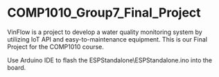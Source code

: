 # COMP1010_Group7_Final_Project
 VinFlow is a project to develop a water quality monitoring system by utilizing IoT API and easy-to-maintenance equipment. This is our Final Project for the COMP1010 course.

Use Arduino IDE to flash the ESPStandalone\ESPStandalone.ino into the board.
